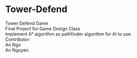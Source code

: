 # Tower-Defend
Tower Defend Game <br>
Final Project for Game Design Class <br>
Implement A* algorithm as pathfinder algorithm for AI to use.<br>
Contributor: <br>
An Ngo <br>
An Nguyen <br>

